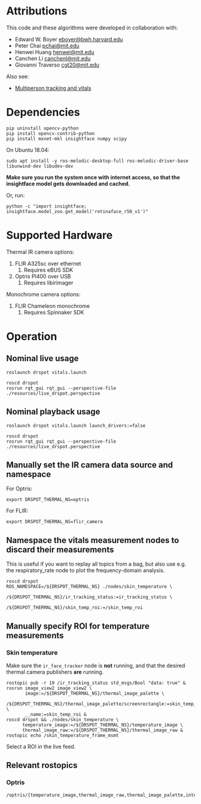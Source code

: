 # Attributions

This code and these algorithms were developed in collaboration with:
- Edward W. Boyer <eboyer@bwh.harvard.edu>
- Peter Chai <pchai@mit.edu>
- Henwei Huang <henwei@mit.edu>
- Canchen Li <canchenl@mit.edu>
- Giovanni Traverso <cgt20@mit.edu>

Also see:
- [Multiperson tracking and vitals](https://github.com/Frost-Lee/thermal_monitoring)

# Dependencies

```
pip uninstall opencv-python
pip install opencv-contrib-python
pip install mxnet-mkl insightface numpy scipy
```

On Ubuntu 18.04:
```
sudo apt install -y ros-melodic-desktop-full ros-melodic-driver-base libunwind-dev libudev-dev
```

**Make sure you run the system once with internet access, so that the insightface model
gets downloaded and cached.**

Or, run:
```
python -c "import insightface;  insightface.model_zoo.get_model('retinaface_r50_v1')"
```

# Supported Hardware

Thermal IR camera options:
1. FLIR A325sc over ethernet
    1. Requires eBUS SDK
2. Optris PI400 over USB
    1. Requires libirimager

Monochrome camera options:
1. FLIR Chameleon monochrome
    1. Requires Spinnaker SDK

# Operation

## Nominal live usage

```
roslaunch drspot vitals.launch
```

```
roscd drspot
rosrun rqt_gui rqt_gui --perspective-file ./resources/live_drspot.perspective
```

## Nominal playback usage

```
roslaunch drspot vitals.launch launch_drivers:=false
```

```
roscd drspot
rosrun rqt_gui rqt_gui --perspective-file ./resources/live_drspot.perspective
```

## Manually set the IR camera data source and namespace

For Optris:
```
export DRSPOT_THERMAL_NS=optris
```

For FLIR:
```
export DRSPOT_THERMAL_NS=flir_camera
```

## Namespace the vitals measurement nodes to discard their measurements

This is useful if you want to replay all topics from a bag, but also use e.g. the respiratory_rate node to plot the frequency-domain analysis.

```
roscd drspot
ROS_NAMESPACE=/${DRSPOT_THERMAL_NS} ./nodes/skin_temperature \
                                    /${DRSPOT_THERMAL_NS}/ir_tracking_status:=ir_tracking_status \
                                    /${DRSPOT_THERMAL_NS}/skin_temp_roi:=/skin_temp_roi
```

## Manually specify ROI for temperature measurements

### Skin temperature

Make sure the `ir_face_tracker` node is **not** running, and that the desired thermal camera publishers **are** running.

```
rostopic pub -r 10 /ir_tracking_status std_msgs/Bool "data: true" &
rosrun image_view2 image_view2 \
       image:=/${DRSPOT_THERMAL_NS}/thermal_image_palette \
       /${DRSPOT_THERMAL_NS}/thermal_image_palette/screenrectangle:=skin_temp_roi \
       __name:=skin_temp_roi &
roscd drspot && ./nodes/skin_temperature \
      temperature_image:=/${DRSPOT_THERMAL_NS}/temperature_image \
      thermal_image_raw:=/${DRSPOT_THERMAL_NS}/thermal_image_raw &
rostopic echo /skin_temperature_frame_msmt
```

Select a ROI in the live feed.

## Relevant rostopics

### Optris

```
/optris/{temperature_image,thermal_image_raw,thermal_image_palette,internal_temperature,flag_state}
```
